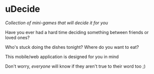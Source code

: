 # uDecide
_Collection of mini-games that will decide it for you_

Have you ever had a hard time deciding something between friends or loved ones?

Who's stuck doing the dishes tonight?
Where do you want to eat?

This mobile/web application is designed for you in mind

Don't worry, _everyone_ will know if they aren't true to their word too ;)
